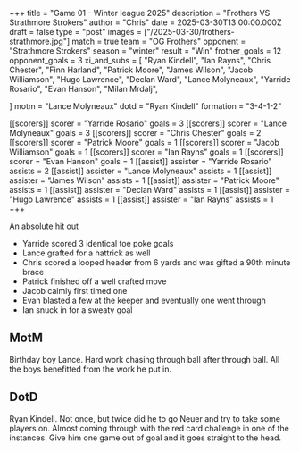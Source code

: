 +++
title = "Game 01 - Winter league 2025"
description = "Frothers VS Strathmore Strokers"
author = "Chris"
date = 2025-03-30T13:00:00.000Z
draft = false
type = "post"
images = ["/2025-03-30/frothers-strathmore.jpg"]
match = true
team = "OG Frothers"
opponent = "Strathmore Strokers"
season = "winter"
result = "Win"
frother_goals = 12
opponent_goals = 3
xi_and_subs = [
  "Ryan Kindell",
  "Ian Rayns",
  "Chris Chester",
  "Finn Harland",
  "Patrick Moore",
  "James Wilson",
  "Jacob Williamson",
  "Hugo Lawrence",
  "Declan Ward",
  "Lance Molyneaux",
  "Yarride Rosario",
  "Evan Hanson",
  "Milan Mrdalj",

]
motm = "Lance Molyneaux"
dotd = "Ryan Kindell"
formation = "3-4-1-2"

[[scorers]]
scorer = "Yarride Rosario"
goals = 3
[[scorers]]
scorer = "Lance Molyneaux"
goals = 3
[[scorers]]
scorer = "Chris Chester"
goals = 2
[[scorers]]
scorer = "Patrick Moore"
goals = 1
[[scorers]]
scorer = "Jacob Williamson"
goals = 1
[[scorers]]
scorer = "Ian Rayns"
goals = 1
[[scorers]]
scorer = "Evan Hanson"
goals = 1
[[assist]]
assister = "Yarride Rosario"
assists = 2
[[assist]]
assister = "Lance Molyneaux"
assists = 1
[[assist]]
assister = "James Wilson"
assists = 1
[[assist]]
assister = "Patrick Moore"
assists = 1
[[assist]]
assister = "Declan Ward"
assists = 1
[[assist]]
assister = "Hugo Lawrence"
assists = 1
[[assist]]
assister = "Ian Rayns"
assists = 1
+++

An absolute hit out

- Yarride scored 3 identical toe poke goals
- Lance grafted for a hattrick as well
- Chris scored a looped header from 6 yards and was gifted a 90th minute brace 
- Patrick finished off a well crafted move
- Jacob calmly first timed one
- Evan blasted a few at the keeper and eventually one went through
- Ian snuck in for a sweaty goal

## MotM 

Birthday boy Lance. Hard work chasing through ball after through ball. All the boys benefitted from the work he put in.

## DotD

Ryan Kindell. Not once, but twice did he to go Neuer and try to take some players on. Almost coming through with the red card challenge in one of the instances. Give him one game out of goal and it goes straight to the head.
